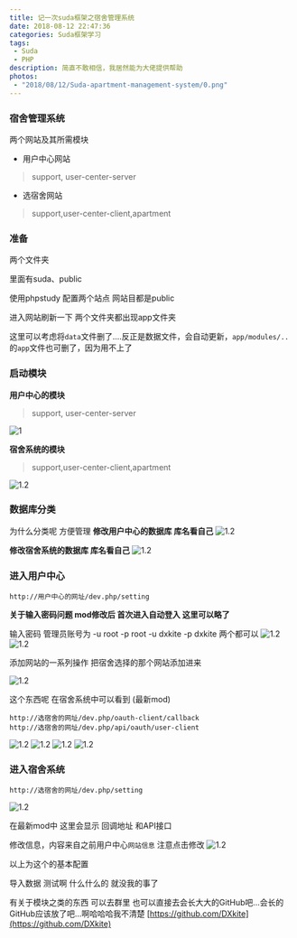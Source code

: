 ```yaml
---
title: 记一次suda框架之宿舍管理系统
date: 2018-08-12 22:47:36
categories: Suda框架学习
tags:
 - Suda
 - PHP
description: 简直不敢相信，我居然能为大佬提供帮助
photos:
 - "2018/08/12/Suda-apartment-management-system/0.png"
---
```


### 宿舍管理系统

两个网站及其所需模块
 - 用户中心网站
 >support, user-center-server
 - 选宿舍网站
 >support,user-center-client,apartment

### 准备
两个文件夹

里面有suda、public

使用phpstudy 配置两个站点 网站目都是public

进入网站刷新一下 两个文件夹都出现app文件夹

这里可以考虑将`data`文件删了....反正是数据文件，会自动更新，`app/modules/..`的`app`文件也可删了，因为用不上了
### 启动模块

**用户中心的模块**
>support, user-center-server

![1](Suda-apartment-management-system/1.png)

**宿舍系统的模块**
>support,user-center-client,apartment

![1.2](Suda-apartment-management-system/1.2.png)

### 数据库分类
为什么分类呢 方便管理
**修改用户中心的数据库 库名看自己**
![1.2](Suda-apartment-management-system/10.png)

**修改宿舍系统的数据库 库名看自己**
![1.2](Suda-apartment-management-system/11.png)

### 进入用户中心

`http://用户中心的网址/dev.php/setting`

**关于输入密码问题 mod修改后 首次进入自动登入 这里可以略了**

输入密码
管理员账号为
-u root -p root
-u dxkite -p dxkite
两个都可以
![1.2](Suda-apartment-management-system/8.png)
![1.2](Suda-apartment-management-system/9.png)

添加网站的一系列操作 把宿舍选择的那个网站添加进来

![1.2](Suda-apartment-management-system/3.png)

这个东西呢 在宿舍系统中可以看到 (最新mod)
```
http://选宿舍的网址/dev.php/oauth-client/callback
http://选宿舍的网址/dev.php/api/oauth/user-client
```
![1.2](Suda-apartment-management-system/4.png)
![1.2](Suda-apartment-management-system/5.png)
![1.2](Suda-apartment-management-system/6.png)
![1.2](Suda-apartment-management-system/7.png)


### 进入宿舍系统

`http://选宿舍的网址/dev.php/setting`


![1.2](Suda-apartment-management-system/12.png)

在最新mod中  这里会显示 回调地址 和API接口

修改信息，内容来自之前用户中心`网站信息` 注意点击修改
![1.2](Suda-apartment-management-system/13.png)

以上为这个的基本配置

导入数据 测试啊 什么什么的
就没我的事了

有关于模块之类的东西 可以去群里
也可以直接去会长大大的GitHub吧...会长的GitHub应该放了吧...啊哈哈哈我不清楚
[https://github.com/DXkite](https://github.com/DXkite)
